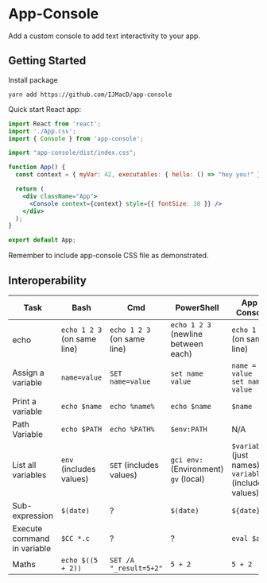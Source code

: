 App-Console
===========
Add a custom console to add text interactivity to your app.

Getting Started
---------------

Install package
```
yarn add https://github.com/IJMacD/app-console
```

Quick start React app:

```jsx
import React from 'react';
import './App.css';
import { Console } from 'app-console';

import "app-console/dist/index.css";

function App() {
  const context = { myVar: 42, executables: { hello: () => "hey you!" } };

  return (
    <div className="App">
      <Console context={context} style={{ fontSize: 10 }} />
    </div>
  );
}

export default App;

```

Remember to include app-console CSS file as demonstrated.

Interoperability
----------------

|Task|Bash|Cmd|PowerShell|App-Console|
|----|----|---|----------|-----------|
|echo|`echo 1 2 3` (on same line)|`echo 1 2 3` (on same line)|`echo 1 2 3` (newline between each)|`echo 1 2 3` (on same line)|
|Assign a variable|`name=value`|`SET name=value`|`set name value`|`name = value`<br>`set name value`|
|Print a variable|`echo $name`|`echo %name%`|`echo $name`|`$name`|
|Path Variable|`echo $PATH`|`echo %PATH%`|`$env:PATH`|N/A|
|List all variables|`env` (includes values)|`SET` (includes values)|`gci env:` (Environment) `gv` (local)|`$variables` (just names) `variables` (includes values)|
|Sub-expression|`$(date)`|?|`$(date)`|`${date}`|
|Execute command in variable|`$CC *.c`|?|?|`eval $a`|
|Maths|`echo $((5 + 2))`|`SET /A "_result=5+2"`|`5 + 2`|`5 + 2`|
